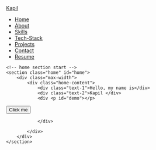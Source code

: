 ---
---
<!DOCTYPE html>
<html lang="en">

<head>
</head>


<body>
    <div class="scroll-up-btn">
        <i class="fas fa-angle-up"></i>
    </div>
    <nav class="navbar">
        <div class="max-width">
            <div class="logo"><a href="#"> <span> Kapil</span></a></div>
            <ul class="menu">
                <li><a href="#home" class="menu-btn">Home</a></li>
                <li><a href="#about" class="menu-btn">About</a></li>
                <li><a href="#services" class="menu-btn">Skills</a></li>
                <li><a href="#skills" class="menu-btn">Tech-Stack</a></li>
                <li><a href="#project" class="menu-btn">Projects</a></li>
                <li><a href="#contact" class="menu-btn">Contact</a></li>
                <li><a href="https://drive.google.com/file/d/1yOoLELCuJExyDKeHiIHjv48feEd1OJh-/view?usp=sharing"
                        class="menu-btn">Resume</a></li>
            </ul>
            <div class="menu-btn">
                <i class="fas fa-bars"></i>
            </div>
        </div>
    </nav>

    <!-- home section start -->
    <section class="home" id="home">
        <div class="max-width">
            <div class="home-content">
                <div class="text-1">Hello, my name is</div>
                <div class="text-2">Kapil </div>
                <div <p id="demo"></p>
<button onclick="typeWriter()">Click me</button>
<script>
var i = 0;
var txt = 'Lorem ipsum dummy text blabla.';
var speed = 50;

function typeWriter() {
  if (i < txt.length) {
    document.getElementById("demo").innerHTML += txt.charAt(i);
    i++;
    setTimeout(typeWriter, speed);
  }
}
</script>
                </div>
  
            </div>
        </div>
    </section>
